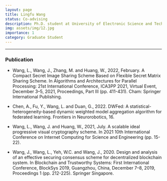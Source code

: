 ```yaml
---
layout: page
title: Lingfu Wang
status: Co-advising
description: Ph.D. student at University of Electronic Science and Technology of China
img: assets/img/12.jpg
importance: 1
category: Graduate Student
---
```


_ _ _

### Publication

+ Wang, L., Wang, J., Zhang, M. and Huang, W., 2022, February. A Compact Secret Image Sharing Scheme Based on Flexible Secret Matrix Sharing Scheme. In Algorithms and Architectures for Parallel Processing: 21st International Conference, ICA3PP 2021, Virtual Event, December 3–5, 2021, Proceedings, Part III (pp. 411-431). Cham: Springer International Publishing.

+ Chen, A., Fu, Y., Wang, L. and Duan, G., 2022. DWFed: A statistical-heterogeneity-based dynamic weighted model aggregation algorithm for federated learning. Frontiers in Neurorobotics, 16.

+ Wang, L., Wang, J. and Huang, W., 2021, July. A scalable ideal progressive visual cryptography scheme. In 2021 10th International Conference on Internet Computing for Science and Engineering (pp. 15-22).

+ Wang, J., Wang, L., Yeh, W.C. and Wang, J., 2020. Design and analysis of an effective securing consensus scheme for decentralized blockchain system. In Blockchain and Trustworthy Systems: First International Conference, BlockSys 2019, Guangzhou, China, December 7–8, 2019, Proceedings 1 (pp. 212-225). Springer Singapore.
